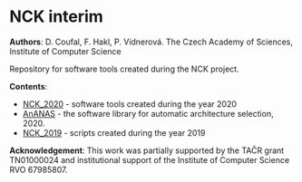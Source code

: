 # NCK interim 

**Authors**: 
D. Coufal, F. Hakl, P. Vidnerová. 
The Czech Academy of Sciences, Institute of Computer Science

Repository for software tools created during the NCK project. 

**Contents**:

+ [NCK_2020](https://github.com/PetraVidnerova/NCK_interim/tree/master/NCK_2020) - software tools created during the year 2020 
+ [AnANAS](https://github.com/PetraVidnerova/AnANAS) - the software library for automatic architecture selection, 2020. 
+ [NCK_2019](https://github.com/PetraVidnerova/NCK_interim/tree/master/NCK_2019) - scripts created during the year 2019 

**Acknowledgement**:
This work was partially supported by the TAČR grant TN01000024 and institutional support of the Institute of Computer Science RVO 67985807. 
